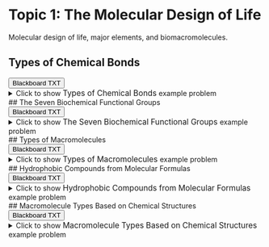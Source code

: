 # Topic 1: The Molecular Design of Life

Molecular design of life, major elements, and biomacromolecules.

## Types of Chemical Bonds

<div id="MC-bond_types-button-container" class="button-container">
<button class="md-button custom-button bb_text" onclick="downloadFile('bbq-MC-bond_types-questions.txt')" title="Download bbq-MC-bond_types-questions.txt" aria-label="Click to download the Blackboard TXT file (bbq-MC-bond_types-questions.txt)">
    <i class="fa fa-download"></i> Blackboard TXT
</button>
</div><details>
  <summary>
    <span style='font-weight: normal;'>
      Click to show
    </span>
    <span style='font-size: 1.1em; color: var(--md-primary-fg-color--dark)'>
      Types of Chemical Bonds
    </span>
    <span style='font-weight: normal;'>
      example problem
    </span>
  </summary>
  {% include "biochemistry/topic01/MC-bond_types.html" %}

</details>
## The Seven Biochemical Functional Groups

<div id="MC-chemical_groups-button-container" class="button-container">
<button class="md-button custom-button bb_text" onclick="downloadFile('bbq-MC-chemical_groups-questions.txt')" title="Download bbq-MC-chemical_groups-questions.txt" aria-label="Click to download the Blackboard TXT file (bbq-MC-chemical_groups-questions.txt)">
    <i class="fa fa-download"></i> Blackboard TXT
</button>
</div><details>
  <summary>
    <span style='font-weight: normal;'>
      Click to show
    </span>
    <span style='font-size: 1.1em; color: var(--md-primary-fg-color--dark)'>
      The Seven Biochemical Functional Groups
    </span>
    <span style='font-weight: normal;'>
      example problem
    </span>
  </summary>
  {% include "biochemistry/topic01/MC-chemical_groups.html" %}

</details>
## Types of Macromolecules

<div id="MC-macromolecules-button-container" class="button-container">
<button class="md-button custom-button bb_text" onclick="downloadFile('bbq-MC-macromolecules-questions.txt')" title="Download bbq-MC-macromolecules-questions.txt" aria-label="Click to download the Blackboard TXT file (bbq-MC-macromolecules-questions.txt)">
    <i class="fa fa-download"></i> Blackboard TXT
</button>
</div><details>
  <summary>
    <span style='font-weight: normal;'>
      Click to show
    </span>
    <span style='font-size: 1.1em; color: var(--md-primary-fg-color--dark)'>
      Types of Macromolecules
    </span>
    <span style='font-weight: normal;'>
      example problem
    </span>
  </summary>
  {% include "biochemistry/topic01/MC-macromolecules.html" %}

</details>
## Hydrophobic Compounds from Molecular Formulas

<div id="which_hydrophobic-simple-button-container" class="button-container">
<button class="md-button custom-button bb_text" onclick="downloadFile('bbq-which_hydrophobic-simple-questions.txt')" title="Download bbq-which_hydrophobic-simple-questions.txt" aria-label="Click to download the Blackboard TXT file (bbq-which_hydrophobic-simple-questions.txt)">
    <i class="fa fa-download"></i> Blackboard TXT
</button>
</div><details>
  <summary>
    <span style='font-weight: normal;'>
      Click to show
    </span>
    <span style='font-size: 1.1em; color: var(--md-primary-fg-color--dark)'>
      Hydrophobic Compounds from Molecular Formulas
    </span>
    <span style='font-weight: normal;'>
      example problem
    </span>
  </summary>
  {% include "biochemistry/topic01/which_hydrophobic-simple.html" %}

</details>
## Macromolecule Types Based on Chemical Structures

<div id="which_macromolecule-button-container" class="button-container">
<button class="md-button custom-button bb_text" onclick="downloadFile('bbq-which_macromolecule-questions.txt')" title="Download bbq-which_macromolecule-questions.txt" aria-label="Click to download the Blackboard TXT file (bbq-which_macromolecule-questions.txt)">
    <i class="fa fa-download"></i> Blackboard TXT
</button>
</div><details>
  <summary>
    <span style='font-weight: normal;'>
      Click to show
    </span>
    <span style='font-size: 1.1em; color: var(--md-primary-fg-color--dark)'>
      Macromolecule Types Based on Chemical Structures
    </span>
    <span style='font-weight: normal;'>
      example problem
    </span>
  </summary>
  {% include "biochemistry/topic01/which_macromolecule.html" %}

</details>
